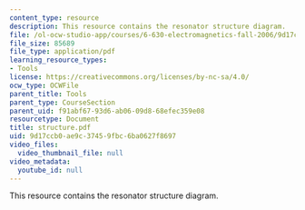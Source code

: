 ```yaml
---
content_type: resource
description: This resource contains the resonator structure diagram.
file: /ol-ocw-studio-app/courses/6-630-electromagnetics-fall-2006/9d17ccb0ae9c37459fbc6ba0627f8697_structure.pdf
file_size: 85689
file_type: application/pdf
learning_resource_types:
- Tools
license: https://creativecommons.org/licenses/by-nc-sa/4.0/
ocw_type: OCWFile
parent_title: Tools
parent_type: CourseSection
parent_uid: f91abf67-93d6-ab06-09d8-68efec359e08
resourcetype: Document
title: structure.pdf
uid: 9d17ccb0-ae9c-3745-9fbc-6ba0627f8697
video_files:
  video_thumbnail_file: null
video_metadata:
  youtube_id: null
---
```

This resource contains the resonator structure diagram.